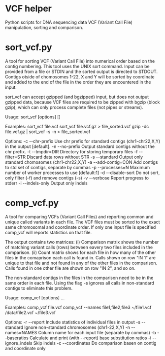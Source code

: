 # VCF helper
Python scripts for DNA sequencing data VCF (Variant Call File) manipulation, sorting and comparison.


# sort_vcf.py


A tool for sorting VCF (Variant Call File) into numerical order based on the contig
numbering. This tool uses the UNIX sort command. Input can be provided from a file
or STDIN and the sorted output is directed to STDOUT. Contigs otside of chomosomes
1-22, X and Y will be sorted by coordinate and added to the end of the file in the
order they are encountered in the input.

sort_vcf can accept gzipped (and bgzipped) input, but does not output gzipped data,
because VCF files are required to be zipped with bgzip (block gzip), which can only
process complete files (not pipes or streams).

Usage:
  sort_vcf [options] [<file>]

Examples:
  sort_vcf file.vcf
  sort_vcf file.vcf.gz > file_sorted.vcf
  gzip -dc file.vcf.gz | sort_vcf -s -n > file_sorted.vcf

Options:
  -c --chr-prefix      Use chr prefix for standard contigs (chr1-chr22,X,Y) in
                       the output [default].
  -n --no-prefix       Output standard contigs without the chr prefix.
  -t --tmpdir=DIR      Directory for storing temporary files
  -f --filter=STR      Discard data rows without STR
  -s --standard        Output only standard chomosomes (chr1-chr22,X,Y)
  -a --add-contig=CON  Add contigs to std set of contigs, separate by commas
  -p --processes=N     Maximum number of worker processes to use [default:1]
  -d --disable-sort    Do not sort, only filter (-f) and remove contigs (-s)
  -v --verbose         Report progress to stderr
  -i --indels-only     Output only indels


# comp_vcf.py

A tool for comparing VCFs (Variant Call Files) and reporting common and unique
called variants in each file. The VCF files must be sorted to the exact same
chromosomal and coordinate order. If only one input file is specified comp_vcf
will reports statistics on that file.

The output contains two matrices: (i) Comparison matrix shows the number of
matching variant calls (rows) between eavery two files included in the
comparison. (ii) Count matrix shows for each file in how many of the other
files in the comaprison each call is found in. Calls shown on row "IN 1"
are unique to that file and not found in any of the other files in the
comparison. Calls found in one other file are shown on row "IN 2", and so on.

The non-standard contigs in the files in the comparison need to be in the
same order in each file. Using the flag -s ignores all calls in non-standard
contigs to eliminate this problem.

Usage:
  comp_vcf [options] <file>...

Examples:
  comp_vcf file.vcf
  comp_vcf --names file1,file2,file3 ~/file1.vcf /data/file2.vcf ~/file3.vcf


Options:
  -r --report          Include statistics of individual files in output
  -s --standard        Ignore non-standard chromosomes (chr1-22,X,Y)
  -n --names=NAMES     Column name for each input file (separate by commas)
  -b --baseratios      Calculate and print (with --report) base substitution
                       ratios
  -i --ignore_indels   Skip indels
  -c --coordinates     Do comparison basen on contig and coordinate only
  
  
